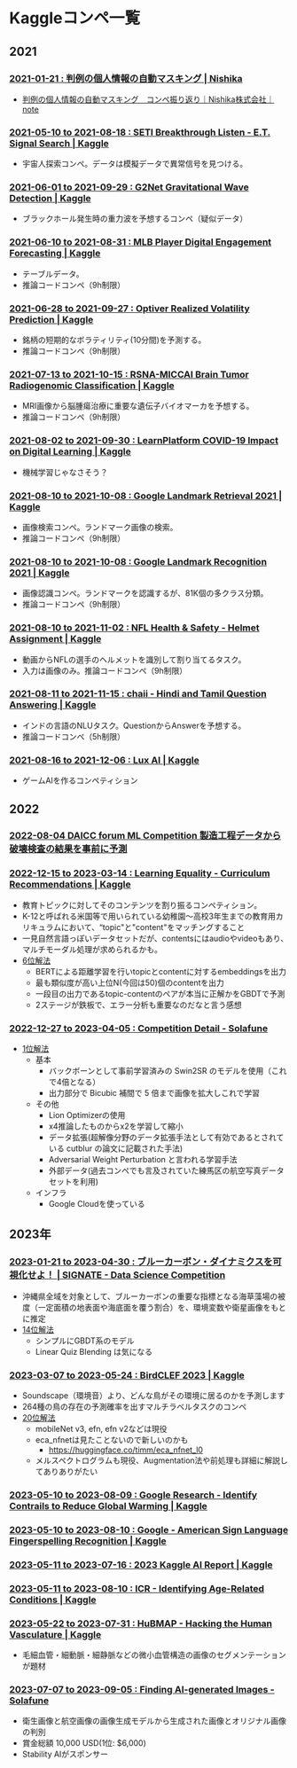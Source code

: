 # Kaggleコンペ一覧


## 2021

### [2021-01-21 : 判例の個人情報の自動マスキング | Nishika](https://www.nishika.com/competitions/7/summary)

- [判例の個人情報の自動マスキング　コンペ振り返り｜Nishika株式会社｜note](https://note.com/nishika_inc/n/n78447a423abe)

### [2021-05-10 to 2021-08-18 : SETI Breakthrough Listen - E.T. Signal Search | Kaggle](https://www.kaggle.com/c/seti-breakthrough-listen/leaderboard)

- 宇宙人探索コンペ。データは模擬データで異常信号を見つける。

### [2021-06-01 to 2021-09-29 : G2Net Gravitational Wave Detection | Kaggle](https://www.kaggle.com/c/g2net-gravitational-wave-detection/)

- ブラックホール発生時の重力波を予想するコンペ（疑似データ）

### [2021-06-10 to 2021-08-31 : MLB Player Digital Engagement Forecasting | Kaggle](https://www.kaggle.com/c/mlb-player-digital-engagement-forecasting)

- テーブルデータ。
- 推論コードコンペ（9h制限）

### [2021-06-28 to 2021-09-27 : Optiver Realized Volatility Prediction | Kaggle](https://www.kaggle.com/c/optiver-realized-volatility-prediction)

- 銘柄の短期的なボラティリティ(10分間)を予測する。
- 推論コードコンペ（9h制限）

### [2021-07-13 to 2021-10-15 : RSNA-MICCAI Brain Tumor Radiogenomic Classification | Kaggle](https://www.kaggle.com/c/rsna-miccai-brain-tumor-radiogenomic-classification)

- MRI画像から脳腫瘍治療に重要な遺伝子バイオマーカを予想する。
- 推論コードコンペ（9h制限）

### [2021-08-02 to 2021-09-30 : LearnPlatform COVID-19 Impact on Digital Learning | Kaggle](https://www.kaggle.com/c/learnplatform-covid19-impact-on-digital-learning)

- 機械学習じゃなさそう？

### [2021-08-10 to 2021-10-08 : Google Landmark Retrieval 2021 | Kaggle](https://www.kaggle.com/c/landmark-retrieval-2021)

- 画像検索コンペ。ランドマーク画像の検索。
- 推論コードコンペ（9h制限）

### [2021-08-10 to 2021-10-08 : Google Landmark Recognition 2021 | Kaggle](https://www.kaggle.com/c/landmark-recognition-2021)

- 画像認識コンペ。ランドマークを認識するが、81K個の多クラス分類。
- 推論コードコンペ（9h制限）

### [2021-08-10 to 2021-11-02 : NFL Health & Safety - Helmet Assignment | Kaggle](https://www.kaggle.com/c/nfl-health-and-safety-helmet-assignment)

- 動画からNFLの選手のヘルメットを識別して割り当てるタスク。
- 入力は画像のみ。推論コードコンペ（9h制限）

### [2021-08-11 to 2021-11-15 : chaii - Hindi and Tamil Question Answering | Kaggle](https://www.kaggle.com/c/chaii-hindi-and-tamil-question-answering)

- インドの言語のNLUタスク。QuestionからAnswerを予想する。
- 推論コードコンペ（5h制限）

### [2021-08-16 to 2021-12-06 : Lux AI | Kaggle](https://www.kaggle.com/c/lux-ai-2021)

- ゲームAIを作るコンペティション

## 2022

### [2022-08-04 DAICC forum ML Competition 製造工程データから破壊検査の結果を事前に予測](https://tech-ai.panasonic.com/jp/blog_page.html?id=20220805)

### [2022-12-15 to 2023-03-14 : Learning Equality - Curriculum Recommendations | Kaggle](https://www.kaggle.com/competitions/learning-equality-curriculum-recommendations)

- 教育トピックに対してそのコンテンツを割り振るコンペティション。
- K-12と呼ばれる米国等で用いられている幼稚園〜高校3年生までの教育用カリキュラムにおいて、“topic"と"content"をマッチングすること
- 一見自然言語っぽいデータセットだが、contentsにはaudioやvideoもあり、マルチモーダル処理が求められるかも。
- [6位解法](https://www.mcdigital.jp/blog/kaggle-lecr-2023/)
  - BERTによる距離学習を行いtopicとcontentに対するembeddingsを出力
  - 最も類似度が高い上位N(今回は50)個のcontentを出力
  - 一段目の出力であるtopic-contentのペアが本当に正解かをGBDTで予測
  - 2ステージが鉄板で、エラー分析も重要なのだなと言う感想

### [2022-12-27 to 2023-04-05 : Competition Detail - Solafune](https://solafune.com/ja/competitions/7a1fc5e3-49bd-4ec1-8378-974951398c98?menu=about&tab=overview)

- [1位解法](https://hack.nikkei.com/blog/solafune202304/)
  - 基本
    - バックボーンとして事前学習済みの Swin2SR のモデルを使用（これで4倍となる）
    - 出力部分で Bicubic 補間で 5 倍まで画像を拡大しこれで学習
  - その他
    - Lion Optimizerの使用
    - x4推論したものからx2を学習して縮小
    - データ拡張(超解像分野のデータ拡張手法として有効であるとされている cutblur の論文に記載された手法)
    - Adversarial Weight Perturbation と言われる学習手法
    - 外部データ(過去コンペでも言及されていた練馬区の航空写真データセットを利用)
  - インフラ
    - Google Cloudを使っている

## 2023年

### [2023-01-21 to 2023-04-30 : ブルーカーボン・ダイナミクスを可視化せよ！ | SIGNATE - Data Science Competition](https://signate.jp/competitions/936/)

- 沖縄県全域を対象として、ブルーカーボンの重要な指標となる海草藻場の被度（一定面積の地表面や海底面を覆う割合）を、環境変数や衛星画像をもとに推定
- [14位解法](https://github.com/upura/signate-jsai2023-bluecarbon)
  - シンプルにGBDT系のモデル
  - Linear Quiz Blending は気になる

### [2023-03-07 to 2023-05-24 : BirdCLEF 2023 | Kaggle](https://www.kaggle.com/competitions/birdclef-2023)

- Soundscape（環境音）より、どんな鳥がその環境に居るのかを予測します
- 264種の鳥の存在の予測確率を出すマルチラベルタスクのコンペ
- [20位解法](https://moritake04.hatenablog.com/entry/2023/05/29/213619)
  - mobileNet v3, efn, efn v2などは現役
  - eca_nfnetは見たことないので新しいのかも
    - https://huggingface.co/timm/eca_nfnet_l0
  - メルスペクトログラムも現役、Augmentation法や前処理も詳細に解説してありありがたい

### [2023-05-10 to 2023-08-09 : Google Research - Identify Contrails to Reduce Global Warming | Kaggle](https://www.kaggle.com/competitions/google-research-identify-contrails-reduce-global-warming)

### [2023-05-10 to 2023-08-10 : Google - American Sign Language Fingerspelling Recognition | Kaggle](https://www.kaggle.com/c/asl-fingerspelling)

### [2023-05-11 to 2023-07-16 : 2023 Kaggle AI Report | Kaggle](https://www.kaggle.com/competitions/2023-kaggle-ai-report/)

### [2023-05-11 to 2023-08-10 : ICR - Identifying Age-Related Conditions | Kaggle](https://www.kaggle.com/competitions/icr-identify-age-related-conditions)

### [2023-05-22 to 2023-07-31 : HuBMAP - Hacking the Human Vasculature | Kaggle](https://www.kaggle.com/competitions/hubmap-hacking-the-human-vasculature)

- 毛細血管・細動脈・細静脈などの微小血管構造の画像のセグメンテーションが題材

### [2023-07-07 to 2023-09-05 : Finding AI-generated Images - Solafune](https://solafune.com/competitions/05724228-0ac1-4488-a42f-e945f2117632?menu=about&tab=overview)

- 衛生画像と航空画像の画像生成モデルから生成された画像とオリジナル画像の判別
- 賞金総額 10,000 USD(1位: $6,000)
- Stability AIがスポンサー